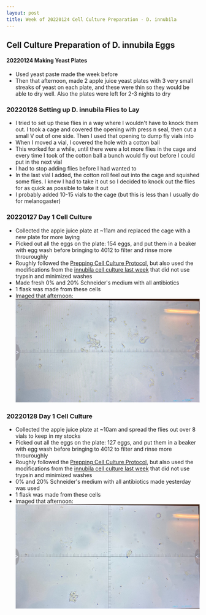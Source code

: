 ```yaml
---
layout: post
title: Week of 20220124 Cell Culture Preparation - D. innubila
---
```


## Cell Culture Preparation of D. innubila Eggs

#### 20220124 Making Yeast Plates
- Used yeast paste made the week before
- Then that afternoon, made 2 apple juice yeast plates with 3 very small streaks of yeast on each plate, and these were thin so they would be able to dry well. Also the plates were left for 2-3 nights to dry

### 20220126 Setting up D. innubila Flies to Lay

- I tried to set up these flies in a way where I wouldn't have to knock them out. I took a cage and covered the opening with press n seal, then cut a small V out of one side. Then I used that opening to dump fly vials into
- When I moved a vial, I covered the hole with a cotton ball
- This worked for a while, until there were a lot more flies in the cage and every time I took of the cotton ball a bunch would fly out before I could put in the next vial
- I had to stop adding flies before I had wanted to
- In the last vial I added, the cotton roll feel out into the cage and squished some flies. I knew I had to take it out so I decided to knock out the flies for as quick as possible to take it out
- I probably added 10-15 vials to the cage (but this is less than I usually do for melanogaster)

### 20220127 Day 1 Cell Culture
- Collected the apple juice plate at ~11am and replaced the cage with a new plate for more laying
- Picked out all the eggs on the plate: 154 eggs, and put them in a beaker with egg wash before bringing to 4012 to filter and rinse more throuroughly
- Roughly followed the [Prepping Cell Culture Protocol](https://meschedl.github.io/Unckless-Lab-Notebook-Maggie/2021/10/26/cell-culture-protocol.html), but also used the modifications from the [innubila cell culture last week](https://meschedl.github.io/Unckless-Lab-Notebook-Maggie/2022/01/10/innubila-laying-plate-test.html) that did not use trypsin and minimized washes
- Made fresh 0% and 20% Schneider's medium with all antibiotics
- 1 flask was made from these cells
- Imaged that afternoon:
![](https://raw.githubusercontent.com/meschedl/Unckless-Lab-Notebook-Maggie/master/images/20220127-innubila-cell-culture.jpeg)

### 20220128 Day 1 Cell Culture
- Collected the apple juice plate at ~10am and spread the flies out over 8 vials to keep in my stocks
- Picked out all the eggs on the plate: 127 eggs, and put them in a beaker with egg wash before bringing to 4012 to filter and rinse more throuroughly
- Roughly followed the [Prepping Cell Culture Protocol](https://meschedl.github.io/Unckless-Lab-Notebook-Maggie/2021/10/26/cell-culture-protocol.html), but also used the modifications from the [innubila cell culture last week](https://meschedl.github.io/Unckless-Lab-Notebook-Maggie/2022/01/10/innubila-laying-plate-test.html) that did not use trypsin and minimized washes
- 0% and 20% Schneider's medium with all antibiotics made yesterday was used
- 1 flask was made from these cells
- Imaged that afternoon:
![](https://raw.githubusercontent.com/meschedl/Unckless-Lab-Notebook-Maggie/master/images/20220128-innubila-cc.jpeg)
